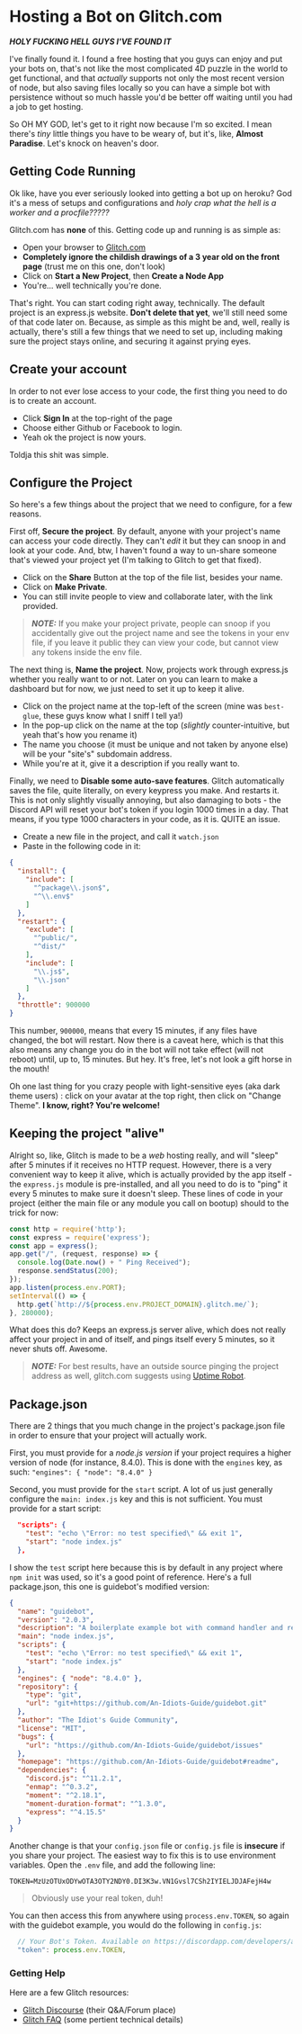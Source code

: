 # Hosting a Bot on Glitch.com

***HOLY FUCKING HELL GUYS I'VE FOUND IT***

I've finally found it. I found a free hosting that you guys can enjoy and put your bots on, that's not like the most complicated 4D puzzle in the world to get functional, and that *actually* supports not only the most recent version of node, but also saving files locally so you can have a simple bot with persistence without so much hassle you'd be better off waiting until you had a job to get hosting.

So OH MY GOD, let's get to it right now because I'm so excited. I mean there's *tiny* little things you have to be weary of, but it's, like, **Almost Paradise**. Let's knock on heaven's door.

## Getting Code Running

Ok like, have you ever seriously looked into getting a bot up on heroku? God it's a mess of setups and configurations and *holy crap what the hell is a worker and a procfile?????*

Glitch.com has **none** of this. Getting code up and running is as simple as:

- Open your browser to [Glitch.com](https://glitch.com/)
- **Completely ignore the childish drawings of a 3 year old on the front page** (trust me on this one, don't look)
- Click on **Start a New Project**, then **Create a Node App**
- You're... well technically you're done.

That's right. You can start coding right away, technically. The default project is an express.js website. **Don't delete that yet**, we'll still need some of that code later on. Because, as simple as this might be and, well, really is actually, there's still a few things that we need to set up, including making sure the project stays online, and securing it against prying eyes.

## Create your account

In order to not ever lose access to your code, the first thing you need to do is to create an account.

- Click **Sign In** at the top-right of the page
- Choose either Github or Facebook to login.
- Yeah ok the project is now yours.

Toldja this shit was simple.

## Configure the Project

So here's a few things about the project that we need to configure, for a few reasons.

First off, **Secure the project**. By default, anyone with your project's name can access your code directly. They can't *edit* it but they can snoop in and look at your code. And, btw, I haven't found a way to un-share someone that's viewed your project yet (I'm talking to Glitch to get that fixed).

- Click on the **Share** Button at the top of the file list, besides your name.
- Click on **Make Private**.
- You can still invite people to view and collaborate later, with the link provided.

>***NOTE:*** If you make your project private, people can snoop if you accidentally give out the project name and see the tokens in your env file, if you leave it public they can view your code, but cannot view any tokens inside the env file.

The next thing is, **Name the project**. Now, projects work through express.js whether you really want to or not. Later on you can learn to make a dashboard but for now, we just need to set it up to keep it alive.

- Click on the project name at the top-left of the screen (mine was `best-glue`, these guys know what I sniff I tell ya!)
- In the pop-up click on the name at the top (*slightly* counter-intuitive, but yeah that's how you rename it)
- The name you choose (it must be unique and not taken by anyone else) will be your "site's" subdomain address.
- While you're at it, give it a description if you really want to.

Finally, we need to **Disable some auto-save features**. Glitch automatically saves the file, quite literally, on every keypress you make. And restarts it. This is not only slightly visually annoying, but also damaging to bots - the Discord API will reset your bot's token if you login 1000 times in a day. That means, if you type 1000 characters in your code, as it is. QUITE an issue.

- Create a new file in the project, and call it `watch.json`
- Paste in the following code in it:

```json
{
  "install": {
    "include": [
      "^package\\.json$",
      "^\\.env$"
    ]
  },
  "restart": {
    "exclude": [
      "^public/",
      "^dist/"
    ],
    "include": [
      "\\.js$",
      "\\.json"
    ]
  },
  "throttle": 900000
}
```

This number, `900000`, means that every 15 minutes, if any files have changed, the bot will restart. Now there is a caveat here, which is that this also means any change you do in the bot will not take effect (will not reboot) until, up to, 15 minutes. But hey. It's free, let's not look a gift horse in the mouth!

Oh one last thing for you crazy people with light-sensitive eyes (aka dark theme users) : click on your avatar at the top right, then click on "Change Theme". **I know, right? You're welcome!**

## Keeping the project "alive"

Alright so, like, Glitch is made to be a *web* hosting really, and will "sleep" after 5 minutes if it receives no HTTP request. However, there is a very convenient way to keep it alive, which is actually provided by the app itself - the `express.js` module is pre-installed, and all you need to do is to "ping" it every 5 minutes to make sure it doesn't sleep. These lines of code in your project (either the main file or any module you call on bootup) should to the trick for now:

```js
const http = require('http');
const express = require('express');
const app = express();
app.get("/", (request, response) => {
  console.log(Date.now() + " Ping Received");
  response.sendStatus(200);
});
app.listen(process.env.PORT);
setInterval(() => {
  http.get(`http://${process.env.PROJECT_DOMAIN}.glitch.me/`);
}, 280000);
```

What does this do? Keeps an express.js server alive, which does not really affect your project in and of itself, and pings itself every 5 minutes, so it never shuts off. Awesome.

>***NOTE:*** For best results, have an outside source pinging the project address as well, glitch.com suggests using [Uptime Robot](https://uptimerobot.com/).

## Package.json

There are 2 things that you much change in the project's package.json file in order to ensure that your project will actually work.

First, you must provide for a *node.js version* if your project requires a higher version of node (for instance, 8.4.0). This is done with the `engines` key, as such: `"engines": { "node": "8.4.0" }`

Second, you must provide for the `start` script. A lot of us just generally configure the `main: index.js` key and this is not sufficient. You must provide for a start script:

```json
  "scripts": {
    "test": "echo \"Error: no test specified\" && exit 1",
    "start": "node index.js"
  },
```

I show the `test` script here because this is by default in any project where `npm init` was used, so it's a good point of reference. Here's a full package.json, this one is guidebot's modified version:

```json
{
  "name": "guidebot",
  "version": "2.0.3",
  "description": "A boilerplate example bot with command handler and reloadable commands. Updated and Maintained by the Idiot's Guide Community",
  "main": "node index.js",
  "scripts": {
    "test": "echo \"Error: no test specified\" && exit 1",
    "start": "node index.js"
  },
  "engines": { "node": "8.4.0" },
  "repository": {
    "type": "git",
    "url": "git+https://github.com/An-Idiots-Guide/guidebot.git"
  },
  "author": "The Idiot's Guide Community",
  "license": "MIT",
  "bugs": {
    "url": "https://github.com/An-Idiots-Guide/guidebot/issues"
  },
  "homepage": "https://github.com/An-Idiots-Guide/guidebot#readme",
  "dependencies": {
    "discord.js": "^11.2.1",
    "enmap": "^0.3.2",
    "moment": "^2.18.1",
    "moment-duration-format": "^1.3.0",
    "express": "^4.15.5"
  }
}
```

Another change is that your `config.json` file or `config.js` file is **insecure** if you share your project. The easiest way to fix this is to use environment variables. Open the `.env` file, and add the following line:

```
TOKEN=MzUzOTUxODYwOTA3OTY2NDY0.DI3K3w.VN1Gvsl7CSh2IYIELJDJAFejH4w
```

> Obviously use your real token, duh!

You can then access this from anywhere using `process.env.TOKEN`, so again with the guidebot example, you would do the following in `config.js`:

```js
  // Your Bot's Token. Available on https://discordapp.com/developers/applications/me
  "token": process.env.TOKEN,
```

### Getting Help

Here are a few Glitch resources:

- [Glitch Discourse](https://support.glitch.com/) (their Q&A/Forum place)
- [Glitch FAQ](https://glitch.com/faq) (some pertient technical details)